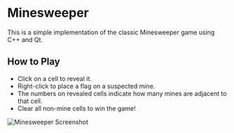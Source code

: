 # Minesweeper

This is a simple implementation of the classic Minesweeper game using C++ and Qt.

## How to Play

- Click on a cell to reveal it.
- Right-click to place a flag on a suspected mine.
- The numbers on revealed cells indicate how many mines are adjacent to that cell.
- Clear all non-mine cells to win the game!

![Minesweeper Screenshot](/Users/sergeyshakhbazyan/Desktopminesweeper_screenshot.png)

